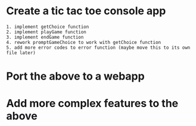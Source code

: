 # Create a tic tac toe console app
    1. implement getChoice function
    2. implement playGame function
    3. implement endGame function
    4. rework promptGameChoice to work with getChoice function
    5. add more error codes to error function (maybe move this to its own file later)

# Port the above to a webapp

# Add more complex features to the above